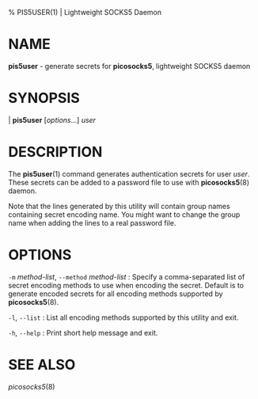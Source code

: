 % PIS5USER(1) | Lightweight SOCKS5 Daemon

# NAME

**pis5user** - generate secrets for **picosocks5**, lightweight SOCKS5 daemon

# SYNOPSIS

| **pis5user** \[_options_...] _user_

# DESCRIPTION

The **pis5user**(1) command generates authentication secrets for user _user_.
These secrets can be added to a password file to use with **picosocks5**(8) daemon.

Note that the lines generated by this utility will contain group names
containing secret encoding name. You might want to change the group name
when adding the lines to a real password file.

# OPTIONS

`-m` _method-list_, `--method` _method-list_
:   Specify a comma-separated list of secret encoding methods to use when
    encoding the secret. Default is to generate encoded secrets for all
    encoding methods supported by **picosocks5**(8).

`-l`, `--list`
:   List all encoding methods supported by this utility and exit.

`-h`, `--help`
:   Print short help message and exit.

# SEE ALSO

_picosocks5_(8)
